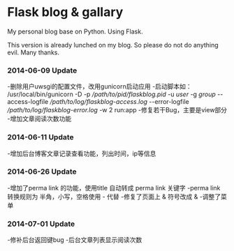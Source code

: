 Flask blog & gallary
==========

My personal blog base on Python. Using Flask.

This version is already lunched on my blog. So please do not do anything evil. Many thanks.


### 2014-06-09 Update
-删除用户uwsgi的配置文件，改用gunicorn启动应用
-启动脚本如：
	/usr/local/bin/gunicorn -D -p _/path/to/pid/flaskblog.pid_ -u _user_ -g _group_ --access-logfile _/path/to/log/flaskblog-access.log_ --error-logfile _/path/to/log/flaskblog-error.log_ -w 2 run:app
-修复若干Bug，主要是view部分
-增加文章阅读次数功能

### 2014-06-11 Update
-增加后台博客文章记录查看功能，列出时间，ip等信息

### 2014-06-26 Update
-增加了perma link 的功能，使用title 自动转成 perma link 关键字
-perma link 转换规则为 半角，小写，空格使用 - 代替
-修复了页面上 & 符号改成 &amp; 
-调整了菜单

### 2014-07-01 Update
-修补后台返回键bug
-后台文章列表显示阅读次数